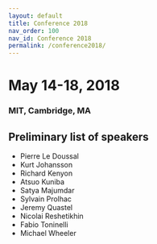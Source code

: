 ```yaml
---
layout: default
title: Conference 2018
nav_order: 100
nav_id: Conference 2018
permalink: /conference2018/
---
```


# May 14-18, 2018

### MIT, Cambridge, MA

## Preliminary list of speakers

 
- Pierre Le Doussal
- Kurt Johansson
- Richard Kenyon
- Atsuo Kuniba
- Satya Majumdar
- Sylvain Prolhac
- Jeremy Quastel
- Nicolai Reshetikhin
- Fabio Toninelli
- Michael Wheeler
